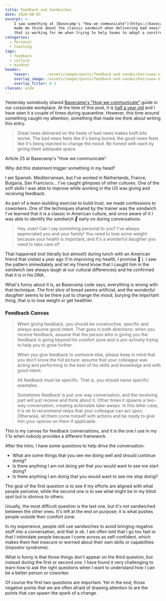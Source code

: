 ```yaml
---
title: Feedback and Sandwiches
date: 2020-08-03
excerpt: >-
    I saw something at [Basecamp's "How we communicate"](https://basecamp.com/guides/how-we-communicate) guide that
    made me think about the classic sandwich when delivering bad news/feedback, so I decided to share a feedback canvas
    that is working for me when trying to help teams to adopt a constructive feedback culture.
categories:
  - Personal
  - Coaching
tags:
  - feedback
  - culture
  - mindset
header:
    teaser:        /assets/images/posts/feedback-and-sandwiches/suea-sivilaisith-foHj73zCV3Y-unsplash-hdpi.jpg
    overlay_image: /assets/images/posts/feedback-and-sandwiches/suea-sivilaisith-foHj73zCV3Y-unsplash-xxhdpi.jpg
    overlay_filter: 0.5
classes: wide
---
```


Yesterday somebody shared  [Basecamp's "How we communicate"](https://basecamp.com/guides/how-we-communicate) guide in 
our corporate workplace. 
At the time of this post, it is [half a year old](https://twitter.com/jasonfried/status/1213198779517681670) and I have 
seen it a couple of times during quarantine. However, this time around something caught my attention, something that 
made me think about writing this entry.

> Great news delivered on the heels of bad news makes both bits worse. 
> The bad news feels like it's being buried, the good news feels like it's being injected to change the mood. 
> Be honest with each by giving them adequate space.
<figcaption>Article 25 at Basecamp's "How we communicate"</figcaption>

Why did this statement trigger something in my head?

I am Spanish. Mediterranean, but I've worked in Netherlands, France, Bulgaria, San Francisco... I've caught
glimpses of other cultures. One of the soft skills I was able to improve while working in the US was giving and 
receiving feedback.

As part of a team-building exercise to build trust, we made confessions to coworkers. One of the techniques shared by 
the trainer was the _sandwich_. I've learned that it is a classic in American culture, and
once aware of it I was able to identify _the sandwich :hamburger:_ early on during conversations:

> Hey Juan! Can I say something personal to you? I've always appreciated you and your family!
> You need to lose some weight because your health is important, and it's a wonderful daughter you need to take care of!

That happened (not literally but almost!) during lunch with an American friend that visited a year ago (I'm 
improving my health, I promise :muscle: ). 
I saw the pattern immediately and let my friend know that I caught him in the _sandwich_ (we always laugh at our cultural 
differences) and he confirmed that it is in his DNA.

What's funny about it is, as Basecamp code says, everything is wrong with that technique. The first slice of bread 
seems artificial, and the _wonderful daughter_ seems to be there just to change the mood, burying the important thing, 
that is to lose weight or get healthier.

### Feedback Canvas

>When giving feedback, you should be constructive, specific and always assume good intent. 
>That goes in both directions: when you receive feedback, assume that the person who is giving you the feedback is 
>going beyond his comfort zone and is pro-actively trying to help you to grow further. 
>
>When you give feedback to someone else, please keep in mind that you don’t know the full picture: assume that your 
>colleague was acting and performing to the best of his skills and knowledge and with good intent.
>
>All feedback must be specific. That is, you should name specific examples.
>
>Sometimes feedback is just one way conversation, and the receiving part will just receive and think about it.
>Other times it spawns a two-way conversation, creating actionable take-aways. 
>In this latter case, it is ok to recommend steps that your colleague can act upon. 
>Otherwise, let them come himself with actions and be ready to give him your opinion on them if applicable.

This is my canvas for feedback conversations, and it is the one I use in my 1:1s when nobody provides a different
framework.

After the intro, I have some questions to help drive the conversation:

- What are some things that you see me doing well and should continue doing?
- Is there anything I am not doing yet that you would want to see me start doing?
- Is there anything I am doing that you would want to see me stop doing?

The goal of the first question is to see if my efforts are aligned with what people perceive, while the second one is 
to see what might be in my blind spot but is obvious to others.

Usually, the most difficult question is the last one, but it's not sandwiched between the other ones. It's left at the
end on purpose; it is what pushes people outside their comfort zone.

In my experience, people still use sandwiches to avoid bringing negative stuff into a conversation, and that is ok. I am 
often told that I go too fast or that I intimidate people because I come across as self-confident, which makes them feel
insecure or worried about their own skills or capabilities (impostor syndrome).

What is funny is that those things don't appear on the third question, but instead during the first or second one.
I have found it very challenging to learn how to ask the right questions when I want to understand how I can be a better
person or coworker.

Of course the first two questions are important. Yet in the end, those negative points that we are often afraid of 
drawing attention to are the points that can spawn the spark of a change.
